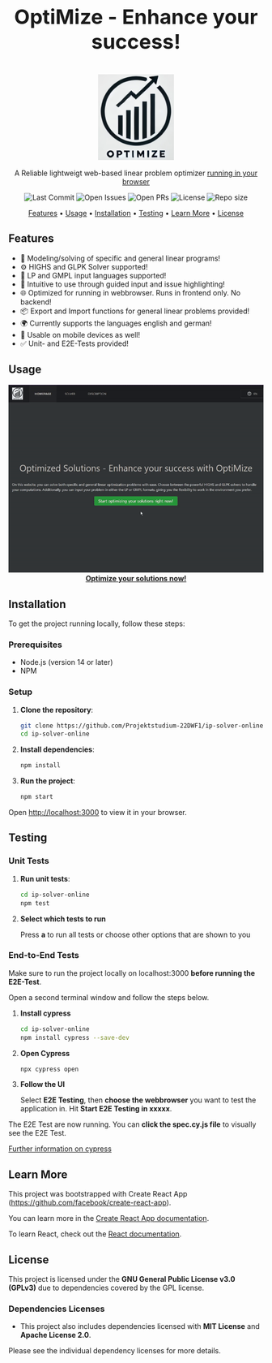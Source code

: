 <div align="center">
   <p style="font-size: 40px;"><strong>OptiMize - Enhance your success!</strong></p>
   <img src="./src/assets/logo.png" alt="Logo" width="150"/>
   <p>A Reliable lightweigt web-based linear problem optimizer <a href="https://projektstudium-22dwf1.github.io/ip-solver-online/" target="_blank">running in your browser</a></p>
</div>

<div align="center">
  
  ![Last Commit](https://img.shields.io/github/last-commit/Projektstudium-22DWF1/ip-solver-online)
  ![Open Issues](https://img.shields.io/github/issues/Projektstudium-22DWF1/ip-solver-online)
  ![Open PRs](https://img.shields.io/github/issues-pr/Projektstudium-22DWF1/ip-solver-online)
  ![License](https://img.shields.io/badge/License-GPLv3-orange.svg)
  ![Repo size](https://img.shields.io/github/repo-size/Projektstudium-22DWF1/ip-solver-online)

</div>

<div align="center">
  <a href="#features">Features</a> • 
  <a href="#usage">Usage</a> • 
  <a href="#installation">Installation</a> • 
  <a href="#testing">Testing</a> • 
  <a href="#learn-more">Learn More</a> • 
  <a href="#license">License</a>
</div>

## Features

- 🧮 Modeling/solving of specific and general linear programs!
- ⚙️ HIGHS and GLPK Solver supported!
- 📝 LP and GMPL input languages supported!
- 🌟 Intuitive to use through guided input and issue highlighting!
- 🌐 Optimized for running in webbrowser. Runs in frontend only. No backend!
- 📦 Export and Import functions for general linear problems provided!
- 🌍 Currently supports the languages english and german!
- 📱 Usable on mobile devices as well!
- ✅ Unit- and E2E-Tests provided!

## Usage

<div align="center">
   <img src="./src/assets/demo.gif" alt="Demo" width="auto"/>
   <a href="https://projektstudium-22dwf1.github.io/ip-solver-online/"><strong>Optimize your solutions now!</strong></a>
</div>

## Installation

To get the project running locally, follow these steps:

### Prerequisites

- Node.js (version 14 or later)
- NPM

### Setup

1. **Clone the repository**:

   ```bash
   git clone https://github.com/Projektstudium-22DWF1/ip-solver-online.git
   cd ip-solver-online

   ```

2. **Install dependencies**:

   ```bash
   npm install

   ```

3. **Run the project**:
   ```bash
   npm start
   ```

Open [http://localhost:3000](http://localhost:3000) to view it in your browser.

## Testing

### Unit Tests

1. **Run unit tests**:

   ```bash
   cd ip-solver-online
   npm test
   ```

2. **Select which tests to run**

   Press **a** to run all tests or choose other options that are shown to you

### End-to-End Tests

Make sure to run the project locally on localhost:3000 **before running the E2E-Test**.

Open a second terminal window and follow the steps below.

1. **Install cypress**

   ```bash
   cd ip-solver-online
   npm install cypress --save-dev
   ```

2. **Open Cypress**

   ```bash
   npx cypress open
   ```

3. **Follow the UI**

   Select **E2E Testing**, then **choose the webbrowser** you want to test the application in. Hit **Start E2E Testing in xxxxx**.

The E2E Test are now running. You can **click the spec.cy.js file** to visually see the E2E Test.

<div>
  <a href="https://docs.cypress.io/guides/component-testing/react/overview">Further information on cypress</a>
</div>

## Learn More

This project was bootstrapped with Create React App (https://github.com/facebook/create-react-app).

You can learn more in the [Create React App documentation](https://facebook.github.io/create-react-app/docs/getting-started).

To learn React, check out the [React documentation](https://reactjs.org/).

## License

This project is licensed under the **GNU General Public License v3.0 (GPLv3)** due to dependencies covered by the GPL license.

### Dependencies Licenses

- This project also includes dependencies licensed with **MIT License** and **Apache License 2.0**.

Please see the individual dependency licenses for more details.
